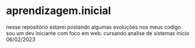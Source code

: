 # aprendizagem.inicial
nesse repositório estarei postando algumas evoluções nos meus codigo 
sou um dev iniciante com foco em web.
cursando  analise de sistemas inicio 06/02/2023

